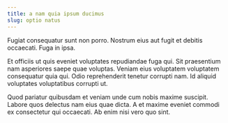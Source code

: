 ```yaml
---
title: a nam quia ipsum ducimus
slug: optio natus
---
```


Fugiat consequatur sunt non porro. Nostrum eius aut fugit et debitis occaecati. Fuga in ipsa.

Et officiis ut quis eveniet voluptates repudiandae fuga qui. Sit praesentium nam asperiores saepe quae voluptas. Veniam eius voluptatem voluptatem consequatur quia qui. Odio reprehenderit tenetur corrupti nam. Id aliquid voluptates voluptatibus corrupti ut.

Quod pariatur quibusdam et veniam unde cum nobis maxime suscipit. Labore quos delectus nam eius quae dicta. A et maxime eveniet commodi ex consectetur qui occaecati. Ab enim nisi vero quo sint.
